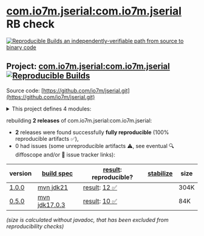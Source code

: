 [com.io7m.jserial:com.io7m.jserial](https://central.sonatype.com/artifact/com.io7m.jserial/com.io7m.jserial/versions) RB check
=======

[![Reproducible Builds](https://reproducible-builds.org/images/logos/rb.svg) an independently-verifiable path from source to binary code](https://reproducible-builds.org/)

## Project: [com.io7m.jserial:com.io7m.jserial](https://central.sonatype.com/artifact/com.io7m.jserial/com.io7m.jserial/versions) [![Reproducible Builds](https://img.shields.io/endpoint?url=https://raw.githubusercontent.com/jvm-repo-rebuild/reproducible-central/master/content/com/io7m/jserial/badge.json)](https://github.com/jvm-repo-rebuild/reproducible-central/blob/master/content/com/io7m/jserial/README.md)

Source code: [https://github.com/io7m/jserial.git](https://github.com/io7m/jserial.git)

<details><summary>This project defines 4 modules:</summary>

* [com.io7m.jserial:com.io7m.jserial](https://central.sonatype.com/artifact/com.io7m.jserial/com.io7m.jserial/overview)
* [com.io7m.jserial:com.io7m.jserial.core](https://central.sonatype.com/artifact/com.io7m.jserial/com.io7m.jserial.core/overview)
* [com.io7m.jserial:com.io7m.jserial.documentation](https://central.sonatype.com/artifact/com.io7m.jserial/com.io7m.jserial.documentation/overview)
* [com.io7m.jserial:com.io7m.jserial.tests](https://central.sonatype.com/artifact/com.io7m.jserial/com.io7m.jserial.tests/overview)
</details>

rebuilding **2 releases** of com.io7m.jserial:com.io7m.jserial:
- **2** releases were found successfully **fully reproducible** (100% reproducible artifacts :white_check_mark:),
- 0 had issues (some unreproducible artifacts :warning:, see eventual :mag: diffoscope and/or :memo: issue tracker links):

| version | [build spec](/BUILDSPEC.md) | [result](https://reproducible-builds.org/docs/jvm/): reproducible? | [stabilize](https://github.com/google/oss-rebuild/blob/main/cmd/stabilize/README.md) | size |
| -- | --------- | ------ | ------ | -- |
| [1.0.0](https://central.sonatype.com/artifact/com.io7m.jserial/com.io7m.jserial/1.0.0/pom) | [mvn jdk21](com.io7m.jserial-1.0.0.buildspec) | [result](com.io7m.jserial-1.0.0.buildinfo): [12 :white_check_mark: ](com.io7m.jserial-1.0.0.buildcompare) | | 304K |
| [0.5.0](https://central.sonatype.com/artifact/com.io7m.jserial/com.io7m.jserial/0.5.0/pom) | [mvn jdk17.0.3](com.io7m.jserial-0.5.0.buildspec) | [result](com.io7m.jserial-0.5.0.buildinfo): [10 :white_check_mark: ](com.io7m.jserial-0.5.0.buildcompare) | | 84K |

<i>(size is calculated without javadoc, that has been excluded from reproducibility checks)</i>
